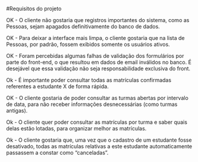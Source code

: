 #Requisitos do projeto

OK - O cliente não gostaria que registros importantes do sistema, como as Pessoas, sejam apagados definitivamente do banco de dados.

OK - Para deixar a interface mais limpa, o cliente gostaria que na lista de Pessoas, por padrão, fossem exibidos somente os usuários ativos.

OK - Foram percebidas algumas falhas de validação dos formulários por parte do front-end, o que resultou em dados de email inválidos no banco. É desejável que essa validação não seja responsabilidade exclusiva do front.

Ok - É importante poder consultar todas as matrículas confirmadas referentes a estudante X de forma rápida.

OK - O cliente gostaria de poder consultar as turmas abertas por intervalo de data, para não receber informações desnecessárias (como turmas antigas).

Ok - O cliente quer poder consultar as matrículas por turma e saber quais delas estão lotadas, para organizar melhor as matrículas.

Ok - O cliente gostaria que, uma vez que o cadastro de um estudante fosse desativado, todas as matrículas relativas a este estudante automaticamente passassem a constar como “canceladas”.